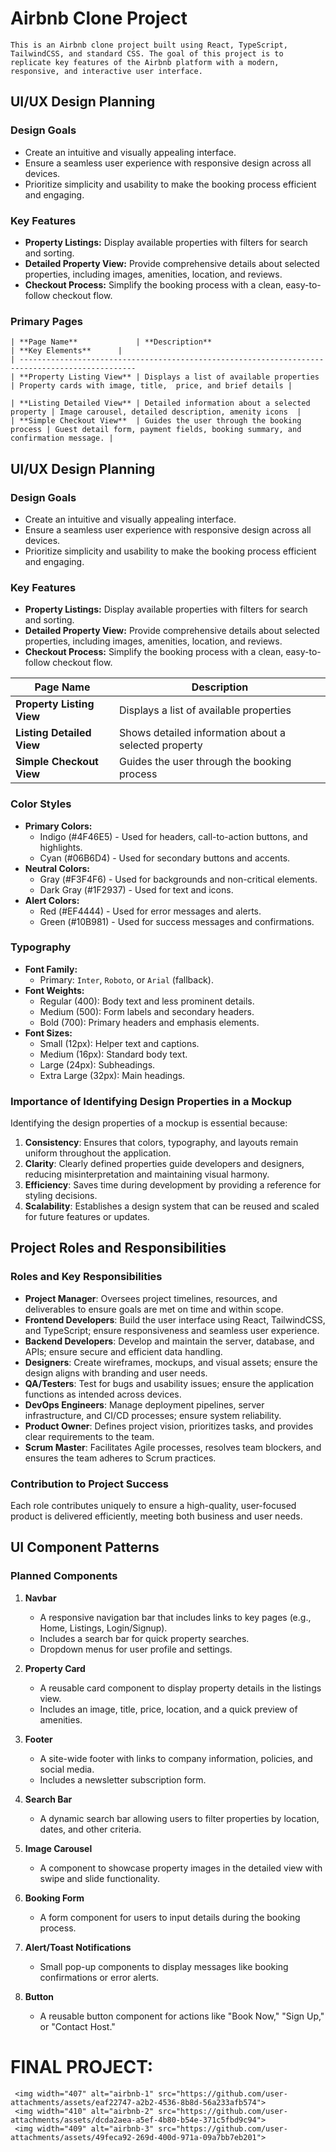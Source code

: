 # Airbnb Clone Project

```
This is an Airbnb clone project built using React, TypeScript, TailwindCSS, and standard CSS. The goal of this project is to replicate key features of the Airbnb platform with a modern, responsive, and interactive user interface.

````

## UI/UX Design Planning

### Design Goals
- Create an intuitive and visually appealing interface.
- Ensure a seamless user experience with responsive design across all devices.
- Prioritize simplicity and usability to make the booking process efficient and engaging.

### Key Features
- **Property Listings:** Display available properties with filters for search and sorting.
- **Detailed Property View:** Provide comprehensive details about selected properties, including images, amenities, location, and reviews.
- **Checkout Process:** Simplify the booking process with a clean, easy-to-follow checkout flow.

### Primary Pages
```
| **Page Name**             | **Description**                            | **Key Elements**      |   
| ------------------------------------------------------------------------------------------------
| **Property Listing View** | Displays a list of available properties    | Property cards with image, title,  price, and brief details |   

| **Listing Detailed View** | Detailed information about a selected property | Image carousel, detailed description, amenity icons  |   
| **Simple Checkout View**  | Guides the user through the booking process | Guest detail form, payment fields, booking summary, and confirmation message. |   
```
## UI/UX Design Planning

### Design Goals
- Create an intuitive and visually appealing interface.  
- Ensure a seamless user experience with responsive design across all devices.  
- Prioritize simplicity and usability to make the booking process efficient and engaging.  

### Key Features  
- **Property Listings:** Display available properties with filters for search and sorting.  
- **Detailed Property View:** Provide comprehensive details about selected properties, including images, amenities, location, and reviews.   
- **Checkout Process:** Simplify the booking process with a clean, easy-to-follow checkout flow.   

| **Page Name**             | **Description**   
|---------------------------|---------------------------------------------------- |    
|**Property Listing View** | Displays a list of available properties              |  
| **Listing Detailed View** | Shows detailed information about a selected property|  
| **Simple Checkout View**  | Guides the user through the booking process         |    


### Color Styles  
- **Primary Colors:**   
  - Indigo (#4F46E5) - Used for headers, call-to-action buttons, and highlights.   
  - Cyan (#06B6D4) - Used for secondary buttons and accents.   
- **Neutral Colors:**   
  - Gray (#F3F4F6) - Used for backgrounds and non-critical elements.   
  - Dark Gray (#1F2937) - Used for text and icons.   
- **Alert Colors:**   
  - Red (#EF4444) - Used for error messages and alerts.   
  - Green (#10B981) - Used for success messages and confirmations.   

### Typography   
- **Font Family:**    
  - Primary: `Inter`, `Roboto`, or `Arial` (fallback).   
- **Font Weights:**   
  - Regular (400): Body text and less prominent details.    
  - Medium (500): Form labels and secondary headers.   
  - Bold (700): Primary headers and emphasis elements.   
- **Font Sizes:**   
  - Small (12px): Helper text and captions.   
  - Medium (16px): Standard body text.   
  - Large (24px): Subheadings.   
  - Extra Large (32px): Main headings.  

### Importance of Identifying Design Properties in a Mockup  
Identifying the design properties of a mockup is essential because:   
1. **Consistency**: Ensures that colors, typography, and layouts remain uniform throughout the application.   
2. **Clarity**: Clearly defined properties guide developers and designers, reducing misinterpretation and maintaining visual harmony.  
3. **Efficiency**: Saves time during development by providing a reference for styling decisions.   
4. **Scalability**: Establishes a design system that can be reused and scaled for future features or updates.  


## Project Roles and Responsibilities   

### Roles and Key Responsibilities   

- **Project Manager**: Oversees project timelines, resources, and deliverables to ensure goals are met on time and within scope.   
- **Frontend Developers**: Build the user interface using React, TailwindCSS, and TypeScript; ensure responsiveness and seamless user experience.  
- **Backend Developers**: Develop and maintain the server, database, and APIs; ensure secure and efficient data handling.   
- **Designers**: Create wireframes, mockups, and visual assets; ensure the design aligns with branding and user needs.  
- **QA/Testers**: Test for bugs and usability issues; ensure the application functions as intended across devices.  
- **DevOps Engineers**: Manage deployment pipelines, server infrastructure, and CI/CD processes; ensure system reliability.    
- **Product Owner**: Defines project vision, prioritizes tasks, and provides clear requirements to the team.  
- **Scrum Master**: Facilitates Agile processes, resolves team blockers, and ensures the team adheres to Scrum practices.   

### Contribution to Project Success  
Each role contributes uniquely to ensure a high-quality, user-focused product is delivered efficiently, meeting both business and user needs.   


## UI Component Patterns   

### Planned Components  

1. **Navbar**   
   - A responsive navigation bar that includes links to key pages (e.g., Home, Listings, Login/Signup).  
   - Includes a search bar for quick property searches.   
   - Dropdown menus for user profile and settings.  

2. **Property Card**  
   - A reusable card component to display property details in the listings view.   
   - Includes an image, title, price, location, and a quick preview of amenities.  

3. **Footer**   
   - A site-wide footer with links to company information, policies, and social media.  
   - Includes a newsletter subscription form.  

4. **Search Bar**  
   - A dynamic search bar allowing users to filter properties by location, dates, and other criteria.   

5. **Image Carousel**  
   - A component to showcase property images in the detailed view with swipe and slide functionality.  

6. **Booking Form**    
   - A form component for users to input details during the booking process.  

7. **Alert/Toast Notifications**   
   - Small pop-up components to display messages like booking confirmations or error alerts.   

8. **Button**    
   - A reusable button component for actions like "Book Now," "Sign Up," or "Contact Host."

# FINAL PROJECT:  

     <img width="407" alt="airbnb-1" src="https://github.com/user-attachments/assets/eaf22747-a2b2-4536-8b8d-56a233afb574">
     <img width="410" alt="airbnb-2" src="https://github.com/user-attachments/assets/dcda2aea-a5ef-4b80-b54e-371c5fbd9c94">
     <img width="409" alt="airbnb-3" src="https://github.com/user-attachments/assets/49feca92-269d-400d-971a-09a7bb7eb201">



